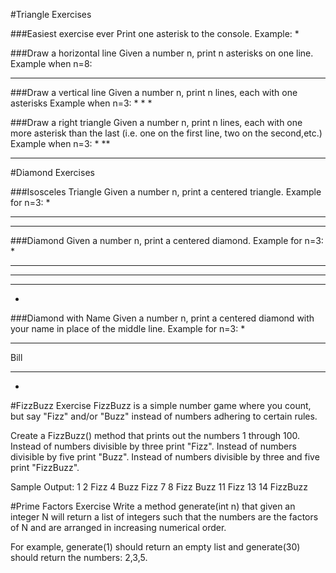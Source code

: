 #Triangle Exercises

###Easiest exercise ever
Print one asterisk to the console.
Example:
*

###Draw a horizontal line
Given a number n, print n asterisks on one line.
Example when n=8:
********

###Draw a vertical line
Given a number n, print n lines, each with one asterisks
Example when n=3:
*
*
*

###Draw a right triangle
Given a number n, print n lines, each with one more asterisk than the last (i.e. one on the first line, two on the second,etc.)
Example when n=3:
*
**
***

#Diamond Exercises


###Isosceles Triangle
Given a number n, print a centered triangle. Example for n=3:
  *
 ***
*****

###Diamond
Given a number n, print a centered diamond. Example for n=3:
  *
 ***
*****
 ***
  *

###Diamond with Name
Given a number n, print a centered diamond with your name in place of the middle line. Example for n=3:
  *
 ***
Bill
 ***
  *

#FizzBuzz Exercise
FizzBuzz is a simple number game where you count, but say "Fizz" and/or "Buzz" instead of numbers adhering to certain rules.

Create a FizzBuzz() method that prints out the numbers 1 through 100.
Instead of numbers divisible by three print "Fizz".
Instead of numbers divisible by five print "Buzz".
Instead of numbers divisible by three and five print "FizzBuzz".

Sample Output:
1
2
Fizz
4
Buzz
Fizz
7
8
Fizz
Buzz
11
Fizz
13
14
FizzBuzz

#Prime Factors Exercise
Write a method generate(int n) that given an integer N will return a list of integers such that the numbers are the factors of N and are arranged in increasing numerical order.

For example, generate(1) should return an empty list and generate(30) should return the numbers: 2,3,5.